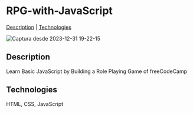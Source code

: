 # RPG-with-JavaScript
[Description](#description) | [Technologies](#technologies)

![Captura desde 2023-12-31 19-22-15](https://github.com/naopeke/RPG-with-JavaScript/assets/143800388/354c55f4-2042-473f-9d2c-b6ac0af5dc31)

## Description
Learn Basic JavaScript by Building a Role Playing Game of freeCodeCamp

## Technologies
HTML, CSS, JavaScript

